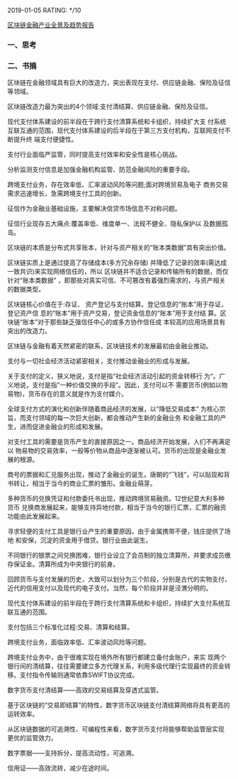 

2019-01-05 RATING:  */10



[区块链金融产业全景及趋势报告]()





### 一、思考



### 二、书摘



区块链在金融领域具有巨大的改造力，突出表现在支付、供应链金融、保险及征信等领域。



区块链改造力最为突出的4个领域:支付清结算、供应链金融、保险及征信。



现代支付体系建设的前半段在于跨行支付清算系统和卡组织，持续扩大支 付系统互联互通的范围，现代支付体系建设的后半段在于第三方支付机构，互联网支付不断提升终 端支付便捷性。



支付行业面临严监管，同时提高支付效率和安全性是核心挑战。



分析监测支付信息是加强金融机构监管、防范金融风险的重要手段。



跨境支付业务，存在效率低、汇率波动风险等问题;面对跨境贸易及电子 商务交易需求迅速增长，急需跨境支付工具的创新。



征信作为金融业基础设施，主要解决信贷市场信息不对称问题。



征信行业现存五大痛点:覆盖率低、维度单一、法规不健全、隐私保护以 及数据孤岛。



区块链的本质是分布式共享账本，针对与资产相关的“账本类数据”具有突出价值。



区块链实质上是通过提高了存储成本(多方冗余存储) 并降低了记录的效率(需达成一致共识)来实现网络信任的，所以 区块链并不适合记录和传输所有的数据，而仅针对“账本类数据” ，即那些对真实可信、不可篡改有着强烈需求的，与资产相关的数据类型。



区块链核心价值在于:存证、 资产登记与支付结算。登记信息的“账本”用于存证，登记资产信 息的“账本”用于资产交易，登记资金信息的“账本”用于支付结 算。区块链“账本”对于那些缺乏强信任中心的或多方协作信任成 本较高的应用场景具有突出的改造力。



区块链与金融有着天然紧密的联系，区块链技术的发展最初由金融业推动。



支付与一切社会经济活动紧密相关，支付推动金融业的形成与发展。



关于支付的定义，狭义地说，支付是指“社会经济活动引起的资金转移行 为“。广义地说，支付是指”一种价值交换的手段”。因此，支付可以不 需要货币(例如以物易物)，货币存在的意义就是作为支付媒介。



全球支付方式的演化和创新伴随着商品经济的发展，以“降低交易成本” 为核心宗旨，而支付领域的每一次巨大创新，都会推动产生新的金融业务 和金融工具的产生，进而促进金融业的形成和发展。



对支付工具的需要是货币产生的直接原因之一。商品经济开始发展，人们不再满足以 物易物的交易效率，一般等价物从商品中逐渐被认可。货币的出现是金融业发展的根源。



商号的票据和汇兑服务出现，推动了金融业的诞生。唐朝的“飞钱”，可以贴现和背书转让，相当于当今的商业汇票的雏形。金融业萌芽。



多种货币的兑换凭证和付款委托书出现，推动跨境贸易融资。12世纪意大利多种货币 兑换商发展起来，能够支持异地付款，相当于当今的银行汇票，汇票的融资功能由此发展起来。



寻求轻便的支付工具是银行业产生的重要原因。由于金属携带不便，钱庄提供了场地 和安保，沉淀的资金用于借贷。银行业由此诞生。



不同银行的银票之间兑换困难，银行业设立了会员制的独立清算所，并要求成员缴存保证金。清算所成为中央银行的前身。


回顾货币与支付发展的历史，大致可以划分为三个阶段，分别是古代的实物支付， 近代的信用支付以及现代的电子支付。当然，每个阶段并非是泾渭分明的。



现代支付体系建设的前半段在于跨行支付清算系统和卡组织，持续扩大支付系统互联互通的范围。



支付包括三个标准化过程:交易、清算和结算。



跨境支付业务，面临效率低、汇率波动风险等问题。



跨境支付业务中，由于很难实现在境外所有银行都建立备付金账户，来实 现两个银行间的清结算，往往需要建立多方代理关系，利用多级代理行实现最终的资金转移。支付指令传输则通常依靠SWIFT协议完成。



数字货币支付清结算——高效的交易结算及穿透式监管。



基于区块链的“交易即结算”的特性，数字货币区块链支付清结算网络将具有更高的运转效率。



从区块链数据的可追溯性、可编程性来看，数字货币支付将能够帮助监管层实现 更优的监管效力。



数字票据——支持拆分，提高流动性，可追溯。



信用证——高效流转，减少在途时间。









